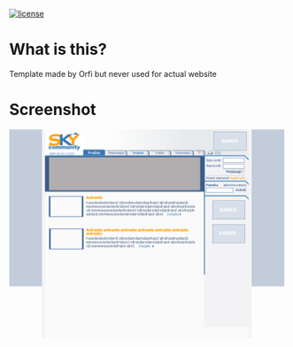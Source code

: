 [![license](https://img.shields.io/github/license/SkyCommunity/orfi-template.svg)](https://creativecommons.org/licenses/by-sa/4.0/)

# What is this?
Template made by Orfi but never used for actual website

# Screenshot
![This how looks the template](https://raw.githubusercontent.com/SkyCommunity/orfi-template/master/screenshot/titulinis3-copy.png "")
